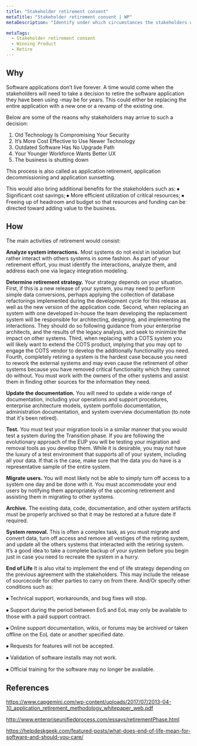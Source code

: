 ```yaml
---
title: "Stakeholder retirement consent"
metaTitle: "Stakeholder retirement consent | WP"
metaDescription: "Identify under which circumstances the stakeholders will agree to retire the product in the view of migrating to the new product along with end-of-service support models."

metaTags:
  - Stakeholder retirement consent
  - Winning Product 
  - Retire
---
```


## Why
Software applications don’t live forever. A time would come when the stakeholders will need to take a decision to retire the software application they have been using -may be for years. This could either be replacing the entire application with a new one or a revamp of the existing one. 

Below are some of the reaons why stakeholders may arrive to such a decision:
1.	Old Technology Is Compromising Your Security
2.	It’s More Cost Effective to Use Newer Technology
3.	Outdated Software Has No Upgrade Path
4.	Your Younger Workforce Wants Better UX
5.	The business is shutting down

This process is also called as application retirement, application decommissioning and application sunsetting.

This would also bring additional benefits for the stakeholders such as:
⦁	Significant cost savings;
⦁	More efficient utilization of critical resources;
⦁	Freeing up of headroom and budget so that resources and funding can be directed toward adding value to the business. 



## How
The main activities of retirement would consist:

**Analyze system interactions.** Most systems do not exist in isolation but rather interact with others systems in some fashion. As part of your retirement effort, you must identify the interactions, analyze them, and address each one via legacy integration modeling.

**Determine retirement strategy.** Your strategy depends on your situation. First, if this is a new release of your system, you may need to perform simple data conversions, perhaps applying the collection of database refactorings implemented during the development cycle for this release as well as the new version of the application code. Second, when replacing an system with one developed in-house the team developing the replacement system will be responsible for architecting, designing, and implementing the interactions. They should do so following guidance from your enterprise architects, and the results of the legacy analysis, and seek to minimize the impact on other systems. Third, when replacing with a COTS system you will likely want to extend the COTS product, implying that you may opt to engage the COTS vendor to develop the additionally functionality you need. Fourth, completely retiring a system is the hardest case because you need to rework the external systems and may even cause the retirement of other systems because you have removed critical functionality which they cannot do without. You must work with the owners of the other systems and assist them in finding other sources for the information they need.

**Update the documentation.** You will need to update a wide range of documentation, including your operations and support procedures, enterprise architecture models, system portfolio documentation, administration documentation, and system overview documentation (to note that it's been retired).

**Test.** You must test your migration tools in a similar manner that you would test a system during the Transition phase. If you are following the evolutionary approach of the EUP you will be testing your migration and removal tools as you develop them. While it is desirable, you may not have the luxury of a test environment that supports all of your system, including all your data. If that is the case, make sure that the data you do have is a representative sample of the entire system.

**Migrate users.** You will most likely not be able to simply turn off access to a system one day and be done with it. You must accommodate your end users by notifying them appropriately of the upcoming retirement and assisting them in migrating to other systems.

**Archive.** The existing data, code, documentation, and other system artifacts must be properly archived so that it may be restored at a future date if required.

**System removal.** This is often a complex task, as you must migrate and convert data, turn off access and remove all vestiges of the retiring system, and update all the others systems that interacted with the retiring system. It’s a good idea to take a complete backup of your system before you begin just in case you need to recreate the system in a hurry.

**End of Life** It is also vital to implement the end of life strategy depending on the previous agreement with the stakeholders. 
This may include the release of sourcecode for other parties to carry on from there. And/Or specify other conditions such as:

⦁	Technical support, workarounds, and bug fixes will stop.

⦁	Support during the period between EoS and EoL may only be available to those with a paid support contract.

⦁	Online support documentation, wikis, or forums may be archived or taken offline on the EoL date or another specified date.

⦁	Requests for features will not be accepted.

⦁	Validation of software installs may not work.

⦁	Official training for the software may no longer be available.



## References
https://www.capgemini.com/wp-content/uploads/2017/07/2013-04-10_application_retirement_methodology_whitepaper_web.pdf

http://www.enterpriseunifiedprocess.com/essays/retirementPhase.html

https://helpdeskgeek.com/featured-posts/what-does-end-of-life-mean-for-software-and-should-you-care/

